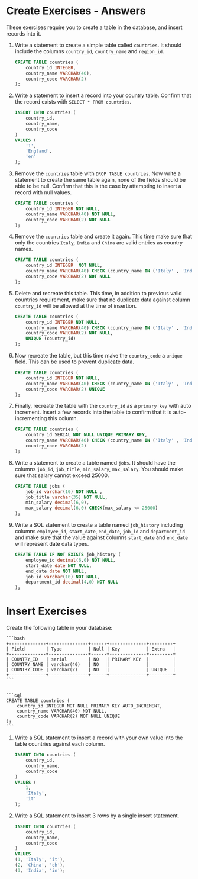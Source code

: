 # Create Exercises - Answers

These exercises require you to create a table in the database, and insert records into it.

1. Write a statement to create a simple table called `countries`. It should include the columns `country_id`, `country_name` and `region_id`.

    ```sql
    CREATE TABLE countries (
        country_id INTEGER,
        country_name VARCHAR(40),
        country_code VARCHAR(2)
    );
    ```

1. Write a statement to insert a record into your country table. Confirm that the record exists with `SELECT * FROM countries`.

    ```sql
    INSERT INTO countries (
        country_id,
        country_name,
        country_code
    ) 
    VALUES (
        '1',
        'England',
        'en'
    );
    ```

1.  Remove the `countries` table with `DROP TABLE countries`. Now write a statement to create the same table again, none of the fields should be able to be null. Confirm that this is the case by attempting to insert a record with null values.

    ```sql
    CREATE TABLE countries (
        country_id INTEGER NOT NULL,
        country_name VARCHAR(40) NOT NULL,
        country_code VARCHAR(2) NOT NULL
    );
    ```

1. Remove the `countries` table and create it again. This time make sure that only the countries `Italy`, `India` and `China` are valid entries as country names.

    ```sql
    CREATE TABLE countries (
        country_id INTEGER  NOT NULL,
        country_name VARCHAR(40) CHECK (country_name IN ('Italy' , 'India', 'China')),
        country_code VARCHAR(2) NOT NULL
    );
    ```

1. Delete and recreate this table. This time, in addition to previous valid countries requirement, make sure that no duplicate data against column `country_id` will be allowed at the time of insertion.

    ```sql
    CREATE TABLE countries (
        country_id INTEGER NOT NULL,
        country_name VARCHAR(40) CHECK (country_name IN ('Italy' , 'India', 'China')),
        country_code VARCHAR(2) NOT NULL, 
        UNIQUE (country_id)
    );
    ```

1. Now recreate the table, but this time make the `country_code` a `unique` field. This can be used to prevent duplicate data.

    ```sql
    CREATE TABLE countries (
        country_id INTEGER NOT NULL,
        country_name VARCHAR(40) CHECK (country_name IN ('Italy' , 'India', 'China')),
        country_code VARCHAR(2) UNIQUE
    );
    ```

1. Finally, recreate the table with the `country_id` as a `primary key` with auto increment. Insert a few records into the table to confirm that it is auto-incrementing this column.

    ```sql
    CREATE TABLE countries (
        country_id SERIAL NOT NULL UNIQUE PRIMARY KEY,
        country_name VARCHAR(40) CHECK (country_name IN ('Italy' , 'India', 'China')),
        country_code VARCHAR(2)
    );
    ```

1. Write a statement to create a table named `jobs`. It should have the columns `job_id`, `job_title`, `min_salary`, `max_salary`. You should make sure that salary cannot exceed 25000.

    ```sql
    CREATE TABLE jobs ( 
        job_id varchar(10) NOT NULL , 
        job_title varchar(35) NOT NULL, 
        min_salary decimal(6,0), 
        max_salary decimal(6,0) CHECK(max_salary <= 25000)
    );
    ```

1. Write a SQL statement to create a table named `job_history` including columns `employee_id`, `start_date`, `end_date`, `job_id` and `department_id` and make sure that the value against columns `start_date` and `end_date` will represent date data types.

    ```sql
    CREATE TABLE IF NOT EXISTS job_history ( 
        employee_id decimal(6,0) NOT NULL, 
        start_date date NOT NULL, 
        end_date date NOT NULL, 
        job_id varchar(10) NOT NULL, 
        department_id decimal(4,0) NOT NULL 
    );
    ```

# Insert Exercises

Create the following table in your database:

    ```bash
    +--------------+---------------+------+--------------+---------+
    | Field        | Type          | Null | Key          | Extra   |
    +--------------+---------------+------+--------------+---------+
    | COUNTRY_ID   | serial        | NO   | PRIMARY KEY  |         |
    | COUNTRY_NAME | varchar(40)   | NO   |              |         |
    | COUNTRY_CODE | varchar(2)    | NO   |              | UNIQUE  |
    +--------------+---------------+------+--------------+---------+
    ```
    
    
    ```sql
    CREATE TABLE countries (
        country_id INTEGER NOT NULL PRIMARY KEY AUTO_INCREMENT,
        country_name VARCHAR(40) NOT NULL,
        country_code VARCHAR(2) NOT NULL UNIQUE
    );
    ```

1. Write a SQL statement to insert a record with your own value into the table countries against each column.


    ```sql
    INSERT INTO countries (
        country_id,
        country_name,
        country_code
    ) 
    VALUES (
        1,
        'Italy',
        'it'
    );
    ```

2. Write a SQL statement to insert 3 rows by a single insert statement.

    ```sql
    INSERT INTO countries (
        country_id,
        country_name,
        country_code
    ) 
    VALUES 
    (1, 'Italy', 'it'),
    (2, 'China', 'ch'),
    (3, 'India', 'in');
    ```
